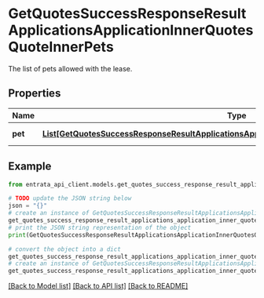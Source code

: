 # GetQuotesSuccessResponseResultApplicationsApplicationInnerQuotesQuoteInnerPets

The list of pets allowed with the lease.

## Properties

Name | Type | Description | Notes
------------ | ------------- | ------------- | -------------
**pet** | [**List[GetQuotesSuccessResponseResultApplicationsApplicationInnerQuotesQuoteInnerPetsPetInner]**](GetQuotesSuccessResponseResultApplicationsApplicationInnerQuotesQuoteInnerPetsPetInner.md) | A list of pets. | [optional] 

## Example

```python
from entrata_api_client.models.get_quotes_success_response_result_applications_application_inner_quotes_quote_inner_pets import GetQuotesSuccessResponseResultApplicationsApplicationInnerQuotesQuoteInnerPets

# TODO update the JSON string below
json = "{}"
# create an instance of GetQuotesSuccessResponseResultApplicationsApplicationInnerQuotesQuoteInnerPets from a JSON string
get_quotes_success_response_result_applications_application_inner_quotes_quote_inner_pets_instance = GetQuotesSuccessResponseResultApplicationsApplicationInnerQuotesQuoteInnerPets.from_json(json)
# print the JSON string representation of the object
print(GetQuotesSuccessResponseResultApplicationsApplicationInnerQuotesQuoteInnerPets.to_json())

# convert the object into a dict
get_quotes_success_response_result_applications_application_inner_quotes_quote_inner_pets_dict = get_quotes_success_response_result_applications_application_inner_quotes_quote_inner_pets_instance.to_dict()
# create an instance of GetQuotesSuccessResponseResultApplicationsApplicationInnerQuotesQuoteInnerPets from a dict
get_quotes_success_response_result_applications_application_inner_quotes_quote_inner_pets_from_dict = GetQuotesSuccessResponseResultApplicationsApplicationInnerQuotesQuoteInnerPets.from_dict(get_quotes_success_response_result_applications_application_inner_quotes_quote_inner_pets_dict)
```
[[Back to Model list]](../README.md#documentation-for-models) [[Back to API list]](../README.md#documentation-for-api-endpoints) [[Back to README]](../README.md)


